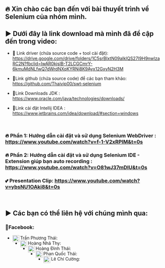 ## 🔥 Xin chào các bạn đến với bài thuyết trình về Selenium của nhóm mình.

### <h2>▶ Dưới đây là link download mà mình đã đề cập đến trong video:</h2>

- 🔗 Link driver (chứa source code + tool cài đặt): https://drive.google.com/drive/folders/1C5srBIxtN09aIklQS27I9H9nwlzaRC2N?fbclid=IwAR0kjsIB-T2LCGCmrY-6kmuMdNLfwQ7dWrdNXqKYRNj8K9Ayx12GxyN2H3M

- 🔗Link github (chứa source code) để các bạn tham khảo: https://github.com/Thaivip00/swt-selenium

- 🔗Link Downloads JDK : https://www.oracle.com/java/technologies/downloads/

- 🔗Link cài đặt Intellij IDEA : https://www.jetbrains.com/idea/download/#section=windows

</br>

### 🔥 Phần 1: Hướng dẫn cài đặt và sử dụng Selenium WebDriver : https://www.youtube.com/watch?v=f-1-V2xRPIM&t=0s

### 🔥 Phần 2: Hướng dẫn cài đặt và sử dụng Selenium IDE - Extension giúp bạn auto recording : https://www.youtube.com/watch?v=O81wJ37mDlU&t=0s

### 💕 Presentation Clip: https://www.youtube.com/watch?v=ybsNU1OAki8&t=0s

</br>

### <h2>▶ Các bạn có thể liên hệ với chúng mình qua:</h2>

### 📢Facebook:

- Trần Phương Thái: <a href="https://www.facebook.com/thaiyeunguyet"><img align="left" alt="thaiyeunguyet| Facebook" width="22px" src="https://cdn.jsdelivr.net/npm/simple-icons@v3/icons/facebook.svg"/></a>
- Hoàng Nhã Thy: <a href="https://www.facebook.com/OrieSocuteee"><img align="left" alt="OrieSocuteee| Facebook" width="22px" src="https://cdn.jsdelivr.net/npm/simple-icons@v3/icons/facebook.svg"/></a>
- Hoàng Đình Thái: <a href="https://www.facebook.com/tuitenthaiii"><img align="left" alt="tuitenthaiii| Facebook" width="22px" src="https://cdn.jsdelivr.net/npm/simple-icons@v3/icons/facebook.svg"/></a>
- Phan Quốc Thái: <a href="https://www.facebook.com/thai.phan.5209000"><img align="left" alt="thai.phan.5209000| Facebook" width="22px" src="https://cdn.jsdelivr.net/npm/simple-icons@v3/icons/facebook.svg"/></a>
- Lê Chí Cường: <a href="https://www.facebook.com/Lcc060798"><img align="left" alt="Lcc060798| Facebook" width="22px" src="https://cdn.jsdelivr.net/npm/simple-icons@v3/icons/facebook.svg"/></a>

</br>


